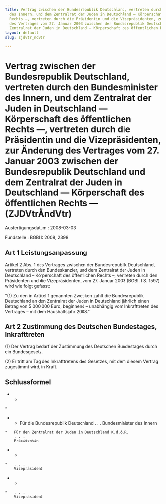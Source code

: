 ```yaml
---
Title: Vertrag zwischen der Bundesrepublik Deutschland, vertreten durch den Bundesminister
  des Innern, und dem Zentralrat der Juden in Deutschland — Körperschaft des öffentlichen
  Rechts —, vertreten durch die Präsidentin und die Vizepräsidenten, zur Änderung
  des Vertrages vom 27. Januar 2003 zwischen der Bundesrepublik Deutschland und dem
  Zentralrat der Juden in Deutschland — Körperschaft des öffentlichen Rechts —
layout: default
slug: zjdvtr_ndvtr

---
```


# Vertrag zwischen der Bundesrepublik Deutschland, vertreten durch den Bundesminister des Innern, und dem Zentralrat der Juden in Deutschland — Körperschaft des öffentlichen Rechts —, vertreten durch die Präsidentin und die Vizepräsidenten, zur Änderung des Vertrages vom 27. Januar 2003 zwischen der Bundesrepublik Deutschland und dem Zentralrat der Juden in Deutschland — Körperschaft des öffentlichen Rechts — (ZJDVtrÄndVtr)

Ausfertigungsdatum
:   2008-03-03

Fundstelle
:   BGBl I: 2008, 2398


## Art 1 Leistungsanpassung

Artikel 2 Abs. 1 des Vertrages zwischen der Bundesrepublik
Deutschland, vertreten durch den Bundeskanzler, und dem Zentralrat der
Juden in Deutschland – Körperschaft des öffentlichen Rechts –,
vertreten durch den Präsidenten und die Vizepräsidenten, vom 27.
Januar 2003 (BGBI. I S. 1597) wird wie folgt gefasst:

"(1) Zu den in Artikel 1 genannten Zwecken zahlt die Bundesrepublik
Deutschland an den Zentralrat der Juden in Deutschland jährlich einen
Betrag von 5 000 000 Euro, beginnend – unabhängig vom Inkrafttreten
des Vertrages – mit dem Haushaltsjahr 2008."


## Art 2 Zustimmung des Deutschen Bundestages, Inkrafttreten

(1) Der Vertrag bedarf der Zustimmung des Deutschen Bundestages durch
ein Bundesgesetz.

(2) Er tritt am Tag des Inkrafttretens des Gesetzes, mit dem diesem
Vertrag zugestimmt wird, in Kraft.


## Schlussformel


*    *
    *

*    *   Für die Bundesrepublik Deutschland
        . . .
        Bundesminister des Innern

    *   Für den Zentralrat der Juden in Deutschland K.d.ö.R.
        . . .
        Präsidentin


*    *
    *   . . .
        Vizepräsident


*    *
    *   . . .
        Vizepräsident



